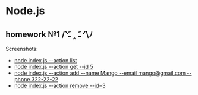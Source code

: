 # Node.js

## homework №1 /ᐠﹷ ‸ ﹷ ᐟ\ﾉ

Screenshots:

- [node index.js --action list](http://joxi.net/p27D8EGcLKJqlA)
- [node index.js --action get --id 5](http://joxi.net/Q2K8nqycOLkP1A)
- [node index.js --action add --name Mango --email mango@gmail.com --phone 322-22-22](http://joxi.net/eAOgq6JTv985xA)
- [node index.js --action remove --id=3](http://joxi.net/MAj80eNcdjNpPm)
